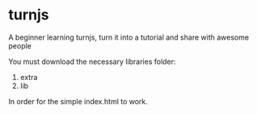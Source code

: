 turnjs
======

A beginner learning turnjs, turn it into a tutorial and share with awesome people

You must download the necessary libraries folder: 
1. extra
2. lib

In order for the simple index.html to work.
